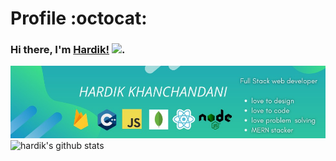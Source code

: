 # Profile  :octocat:
### Hi there, I'm [Hardik!]() <img src="https://raw.githubusercontent.com/vatsa287/vatsa287/master/assets/Hi.gif?raw=true" width="30px">. 
![Banner Hardik](https://raw.githubusercontent.com/hardikhere/hardikhere/master/gitbanner2.jpg)
![hardik's github stats](https://github-readme-stats.vercel.app/api?username=hardikhere&show_icons=true&hide_border=true)
